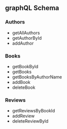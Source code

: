 ## graphQL Schema

### Authors
- getAllAuthors
- getAuthorById
- addAuthor

### Books
- getBookById
- getBooks
- getBooksByAuthorName
- addBook
- deleteBook

### Reviews
- getReviewsByBookId
- addReview
- deleteReviewById